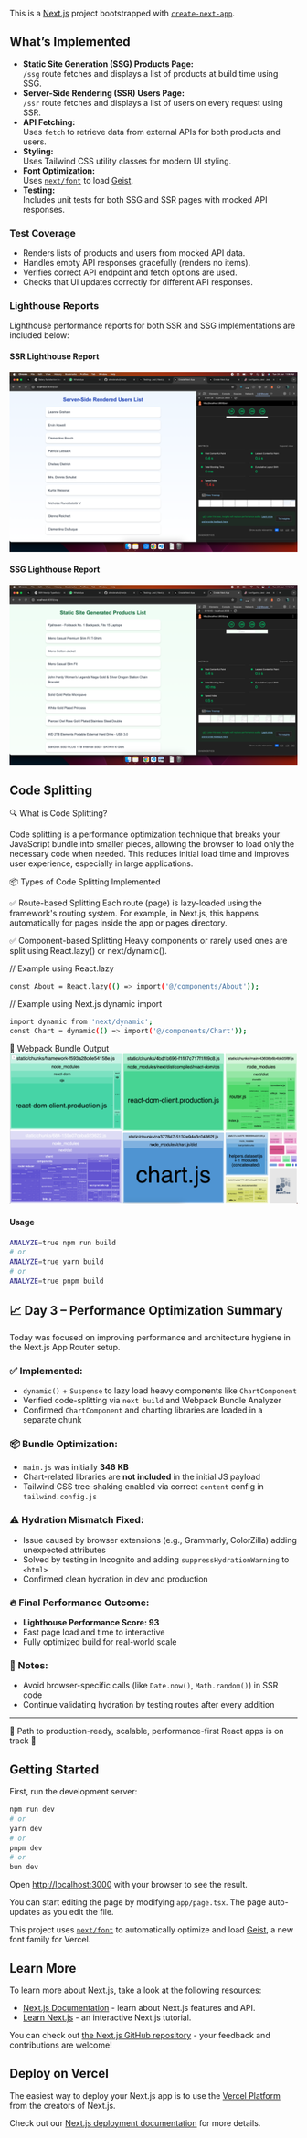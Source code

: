 This is a [Next.js](https://nextjs.org) project bootstrapped with [`create-next-app`](https://nextjs.org/docs/app/api-reference/cli/create-next-app).

## What’s Implemented

- **Static Site Generation (SSG) Products Page:**  
  `/ssg` route fetches and displays a list of products at build time using SSG.
- **Server-Side Rendering (SSR) Users Page:**  
  `/ssr` route fetches and displays a list of users on every request using SSR.
- **API Fetching:**  
  Uses `fetch` to retrieve data from external APIs for both products and users.
- **Styling:**  
  Uses Tailwind CSS utility classes for modern UI styling.
- **Font Optimization:**  
  Uses [`next/font`](https://nextjs.org/docs/app/building-your-application/optimizing/fonts) to load [Geist](https://vercel.com/font).
- **Testing:**  
  Includes unit tests for both SSG and SSR pages with mocked API responses.

### Test Coverage

- Renders lists of products and users from mocked API data.
- Handles empty API responses gracefully (renders no items).
- Verifies correct API endpoint and fetch options are used.
- Checks that UI updates correctly for different API responses.

### Lighthouse Reports

Lighthouse performance reports for both SSR and SSG implementations are included below:

#### SSR Lighthouse Report

![SSR Lighthouse Report](./public/ssr-lighhouse-report.png)

#### SSG Lighthouse Report

![SSG Lighthouse Report](./public/ssg-lighhouse-report.png)

## Code Splitting

🔍 What is Code Splitting?

Code splitting is a performance optimization technique that breaks your JavaScript bundle into smaller pieces, allowing the browser to load only the necessary code when needed. This reduces initial load time and improves user experience, especially in large applications.

📦 Types of Code Splitting Implemented

✅ Route-based Splitting
Each route (page) is lazy-loaded using the framework's routing system. For example, in Next.js, this happens automatically for pages inside the app or pages directory.

✅ Component-based Splitting
Heavy components or rarely used ones are split using React.lazy() or next/dynamic().

// Example using React.lazy

```bash
const About = React.lazy(() => import('@/components/About'));
```

// Example using Next.js dynamic import

```bash
import dynamic from 'next/dynamic';
const Chart = dynamic(() => import('@/components/Chart'));
```

🧪 Webpack Bundle Output
![Webpack Bundle Output](./public/BundleAnalyzer.png)

#### Usage

```bash
ANALYZE=true npm run build
# or
ANALYZE=true yarn build
# or
ANALYZE=true pnpm build
```

## 📈 Day 3 – Performance Optimization Summary

Today was focused on improving performance and architecture hygiene in the Next.js App Router setup.

### ✅ Implemented:

- `dynamic()` + `Suspense` to lazy load heavy components like `ChartComponent`
- Verified code-splitting via `next build` and Webpack Bundle Analyzer
- Confirmed `ChartComponent` and charting libraries are loaded in a separate chunk

### 📦 Bundle Optimization:

- `main.js` was initially **346 KB**
- Chart-related libraries are **not included** in the initial JS payload
- Tailwind CSS tree-shaking enabled via correct `content` config in `tailwind.config.js`

### ⚠️ Hydration Mismatch Fixed:

- Issue caused by browser extensions (e.g., Grammarly, ColorZilla) adding unexpected attributes
- Solved by testing in Incognito and adding `suppressHydrationWarning` to `<html>`
- Confirmed clean hydration in dev and production

### 🔥 Final Performance Outcome:

- **Lighthouse Performance Score: 93**
- Fast page load and time to interactive
- Fully optimized build for real-world scale

### 📝 Notes:

- Avoid browser-specific calls (like `Date.now()`, `Math.random()`) in SSR code
- Continue validating hydration by testing routes after every addition

---

📁 Path to production-ready, scalable, performance-first React apps is on track 🚀

## Getting Started

First, run the development server:

```bash
npm run dev
# or
yarn dev
# or
pnpm dev
# or
bun dev
```

Open [http://localhost:3000](http://localhost:3000) with your browser to see the result.

You can start editing the page by modifying `app/page.tsx`. The page auto-updates as you edit the file.

This project uses [`next/font`](https://nextjs.org/docs/app/building-your-application/optimizing/fonts) to automatically optimize and load [Geist](https://vercel.com/font), a new font family for Vercel.

## Learn More

To learn more about Next.js, take a look at the following resources:

- [Next.js Documentation](https://nextjs.org/docs) - learn about Next.js features and API.
- [Learn Next.js](https://nextjs.org/learn) - an interactive Next.js tutorial.

You can check out [the Next.js GitHub repository](https://github.com/vercel/next.js) - your feedback and contributions are welcome!

## Deploy on Vercel

The easiest way to deploy your Next.js app is to use the [Vercel Platform](https://vercel.com/new?utm_medium=default-template&filter=next.js&utm_source=create-next-app&utm_campaign=create-next-app-readme) from the creators of Next.js.

Check out our [Next.js deployment documentation](https://nextjs.org/docs/app/building-your-application/deploying) for more details.
